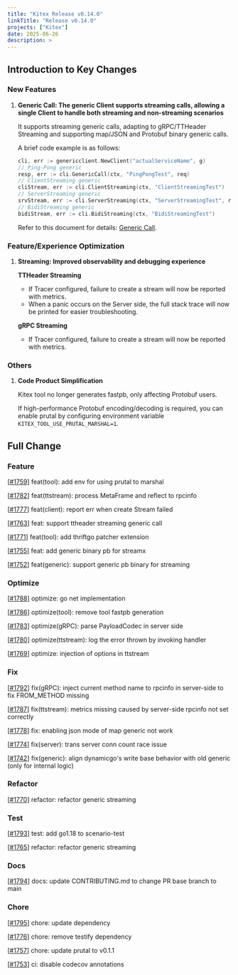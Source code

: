 ```yaml
---
title: "Kitex Release v0.14.0"
linkTitle: "Release v0.14.0"
projects: ["Kitex"]
date: 2025-06-26
description: >
---
```


## **Introduction to Key Changes**

### **New Features**
1. **Generic Call: The generic Client supports streaming calls, allowing a single Client to handle both streaming and non-streaming scenarios**

   It supports streaming generic calls, adapting to gRPC/TTHeader Streaming and supporting map/JSON and Protobuf binary generic calls.

   A brief code example is as follows:
   ```go
   cli, err := genericclient.NewClient("actualServiceName", g)
   // Ping-Pong generic
   resp, err := cli.GenericCall(ctx, "PingPongTest", req)
   // ClientStreaming generic
   cliStream, err := cli.ClientStreaming(ctx, "ClientStreamingTest")
   // ServerStreaming generic
   srvStream, err := cli.ServerStreaming(ctx, "ServerStreamingTest", req)
   // BidiStreaming generic
   bidiStream, err := cli.BidiStreaming(ctx, "BidiStreamingTest")
   ```

   Refer to this document for details: [Generic Call](/docs/kitex/tutorials/advanced-feature/generic-call/basic_usage).

### **Feature/Experience Optimization**
1. **Streaming: Improved observability and debugging experience**

   **TTHeader Streaming**
    - If Tracer configured, failure to create a stream will now be reported with metrics.
    - When a panic occurs on the Server side, the full stack trace will now be printed for easier troubleshooting.

   **gRPC Streaming**
    - If Tracer configured, failure to create a stream will now be reported with metrics.

### **Others**
1. **Code Product Simplification**

   Kitex tool no longer generates fastpb, only affecting Protobuf users.

   If high-performance Protobuf encoding/decoding is required, you can enable prutal by configuring environment variable `KITEX_TOOL_USE_PRUTAL_MARSHAL=1`.

## **Full Change**
### Feature
[[#1759](https://github.com/cloudwego/kitex/pull/1759)] feat(tool): add env for using prutal to marshal

[[#1782](https://github.com/cloudwego/kitex/pull/1782)] feat(ttstream): process MetaFrame and reflect to rpcinfo

[[#1777](https://github.com/cloudwego/kitex/pull/1777)] feat(client): report err when create Stream failed

[[#1763](https://github.com/cloudwego/kitex/pull/1763)] feat: support ttheader streaming generic call

[[#1771](https://github.com/cloudwego/kitex/pull/1771)] feat(tool): add thriftgo patcher extension

[[#1755](https://github.com/cloudwego/kitex/pull/1755)] feat: add generic binary pb for streamx

[[#1752](https://github.com/cloudwego/kitex/pull/1752)] feat(generic): support generic pb binary for streaming

### Optimize
[[#1788](https://github.com/cloudwego/kitex/pull/1788)] optimize: go net implementation

[[#1786](https://github.com/cloudwego/kitex/pull/1786)] optimize(tool): remove tool fastpb generation

[[#1783](https://github.com/cloudwego/kitex/pull/1783)] optimize(gRPC): parse PayloadCodec in server side

[[#1780](https://github.com/cloudwego/kitex/pull/1780)] optimize(ttstream): log the error thrown by invoking handler

[[#1769](https://github.com/cloudwego/kitex/pull/1769)] optimize: injection of options in ttstream

### Fix
[[#1792](https://github.com/cloudwego/kitex/pull/1792)] fix(gRPC): inject current method name to rpcinfo in server-side to fix FROM_METHOD missing

[[#1787](https://github.com/cloudwego/kitex/pull/1787)] fix(ttstream): metrics missing caused by server-side rpcinfo not set correctly

[[#1778](https://github.com/cloudwego/kitex/pull/1778)] fix: enabling json mode of map generic not work

[[#1774](https://github.com/cloudwego/kitex/pull/1774)] fix(server): trans server conn count race issue

[[#1742](https://github.com/cloudwego/kitex/pull/1742)] fix(generic): align dynamicgo's write base behavior with old generic (only for internal logic)

### Refactor
[[#1770](https://github.com/cloudwego/kitex/pull/1770)] refactor: refactor generic streaming

### Test
[[#1793](https://github.com/cloudwego/kitex/pull/1793)] test: add go1.18 to scenario-test

[[#1765](https://github.com/cloudwego/kitex/pull/1765)] refactor: refactor generic streaming

### Docs
[[#1794](https://github.com/cloudwego/kitex/pull/1794)] docs: update CONTRIBUTING.md to change PR base branch to main

### Chore
[[#1795](https://github.com/cloudwego/kitex/pull/1795)] chore: update dependency

[[#1776](https://github.com/cloudwego/kitex/pull/1776)] chore: remove testify dependency

[[#1757](https://github.com/cloudwego/kitex/pull/1757)] chore: update prutal to v0.1.1

[[#1753](https://github.com/cloudwego/kitex/pull/1753)] ci: disable codecov annotations
